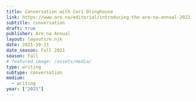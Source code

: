 ```yaml
---
title: Conversation with Cori Olinghouse
link: https://www.are.na/editorial/introducing-the-are-na-annual-2022
subtitle: conversation
draft: true
publisher: Are.na Annual
layout: layouts/e.njk
date: 2021-10-21
date_season: Fall 2021
season: Fall
# featured_image: /assets/media/
type: writing
subtype: conversation
medium:
  - writing
year: ["2021"]
---
```

